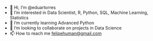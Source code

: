 - 👋 Hi, I’m @eduartorres
- 👀 I’m interested in Data Scientist, R, Python, SQL, Machine Learning, Statistics
- 🌱 I’m currently learning Advanced Python
- 💞️ I’m looking to collaborate on projects in Data Science
- 📫 How to reach me felipehuman@gmail.com

<!---
eduartorres/eduartorres is a ✨ special ✨ repository because its `README.md` (this file) appears on your GitHub profile.
You can click the Preview link to take a look at your changes.
--->
